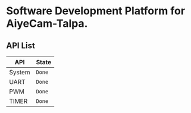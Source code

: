 # Software Development Platform for AiyeCam-Talpa.

## API List       
|API       |State |
|----------|------|
|System    |`Done`|
|UART      |`Done`|
|PWM       |`Done`|
|TIMER     |`Done`|
